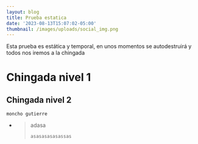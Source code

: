 ```yaml
---
layout: blog
title: Prueba estatica
date: '2023-08-13T15:07:02-05:00'
thumbnail: /images/uploads/social_img.png
---
```

Esta prueba es estática y temporal, en unos momentos se autodestruirá y todos nos iremos a la chingada



# Chingada nivel 1

## Chingada nivel 2

```
moncho gutierre
```





* > adasa
  >
  > `asasasasasassas`
